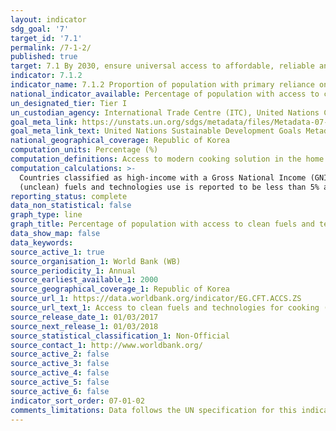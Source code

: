 ```yaml
---
layout: indicator
sdg_goal: '7'
target_id: '7.1'
permalink: /7-1-2/
published: true
target: 7.1 By 2030, ensure universal access to affordable, reliable and modern energy services
indicator: 7.1.2
indicator_name: 7.1.2 Proportion of population with primary reliance on clean fuels and technology
national_indicator_available: Percentage of population with access to clean fuels and technologies for cooking
un_designated_tier: Tier I
un_custodian_agency: International Trade Centre (ITC), United Nations Conference on Trade and Development (UNCTAD), The World Trade Organization (WTO)
goal_meta_link: https://unstats.un.org/sdgs/metadata/files/Metadata-07-01-02.pdf 
goal_meta_link_text: United Nations Sustainable Development Goals Metadata (PDF 232 KB)
national_geographical_coverage: Republic of Korea
computation_units: Percentage (%)
computation_definitions: Access to modern cooking solution in the home will be defined as “access to clean fuels and technologies” rather than “access to non-solid fuels.” This shift will help ensure that health and other “nexus” benefits are better counted, and thus realized.
computation_calculations: >-
  Countries classified as high-income with a Gross National Income (GNI) of more than US$ 12,746 - per capita are assumed to have made a complete transition to using clean fuels and technologies as the primary domestic energy source for cooking and the primary reliance on polluting
  (unclean) fuels and technologies use is reported to be less than 5% and assumed as zero for regional and global estimates.
reporting_status: complete
data_non_statistical: false
graph_type: line
graph_title: Percentage of population with access to clean fuels and technologies for cooking
data_show_map: false
data_keywords:  
source_active_1: true
source_organisation_1: World Bank (WB)
source_periodicity_1: Annual
source_earliest_available_1: 2000
source_geographical_coverage_1: Republic of Korea
source_url_1: https://data.worldbank.org/indicator/EG.CFT.ACCS.ZS
source_url_text_1: Access to clean fuels and technologies for cooking (% of population)
source_release_date_1: 01/03/2017
source_next_release_1: 01/03/2018
source_statistical_classification_1: Non-Official
source_contact_1: http://www.worldbank.org/
source_active_2: false
source_active_3: false
source_active_4: false
source_active_5: false
source_active_6: false
indicator_sort_order: 07-01-02
comments_limitations: Data follows the UN specification for this indicator. This indicator has been identified in collaboration with topic experts.
---
```

